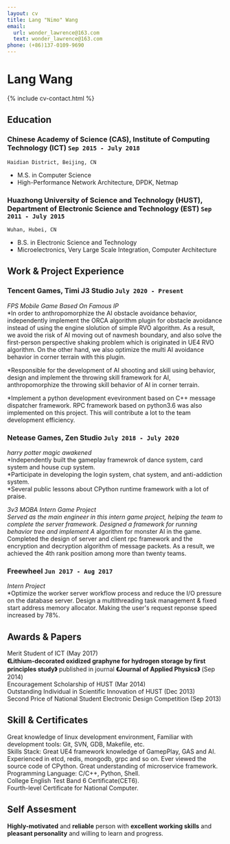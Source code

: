 ```yaml
---
layout: cv
title: Lang "Nimo" Wang
email:
  url: wonder_lawrence@163.com
  text: wonder_lawrence@163.com
phone: (+86)137-0109-9690
---
```


# Lang **Wang**

<!--
include contact information from the front matter
Supported arguments:
    - homepage: url, text
    - phone
    - email
-->

{% include cv-contact.html %}

## Education

### **Chinese Academy of Science (CAS), Institute of Computing Technology (ICT)** `Sep 2015 - July 2018`

```
Haidian District, Beijing, CN
```

- M.S. in Computer Science
- High-Performance Network Architecture, DPDK, Netmap

### **Huazhong University of Science and Technology (HUST), Department of Electronic Science and Technology (EST)** `Sep 2011 - July 2015`

```
Wuhan, Hubei, CN
```

- B.S. in Electronic Science and Technology
- Microelectronics, Very Large Scale Integration, Computer Architecture

## Work & Project Experience

### **Tencent Games, Timi J3 Studio** `July 2020 - Present`

_FPS Mobile Game Based On Famous IP_<br>
*In order to anthropomorphize the AI obstacle avoidance behavior, independently implement the ORCA algorithm plugin for obstacle avoidance instead of using the engine slolution of simple RVO algorithm. As a result, we avoid the risk of AI moving out of navmesh boundary, and also solve the first-person perspective shaking problem which is originated in UE4 RVO algorithm. On the other hand, we also optimize the multi AI avoidance behavior in corner terrain with this plugin.<br>

*Responsible for the development of AI shooting and skill using behavior, design and implement the throwing skill framework for AI, anthropomorphize the throwing skill behavior of AI in corner terrain.<br>

*Implement a python development evevironment based on C++ message dispatcher framework. RPC framework based on python3.6 was also implemented on this project. This will contribute a lot to the team development efficiency.<br>

### **Netease Games, Zen Studio** `July 2018 - July 2020`

_harry potter magic awakened_<br>
*Independently built the gameplay framewrok of dance system, card system and house cup system.<br>
*Participate in developing the login system, chat system, and anti-addiction system.<br>
*Several public lessons about CPython runtime framework with a lot of praise.<br>

_3v3 MOBA Intern Game Project_<br>
*Served as the main engineer in this intern game project, helping the team to complete the server framework. Designed a framework for running behavior tree and implement A* algorithm for monster AI in the game. Completed the design of server and client rpc framework and the encryption and decryption algorithm of message packets. As a result, we achieved the 4th rank position among more than twenty teams.<br>

### **Freewheel** `Jun 2017 - Aug 2017`

_Intern Project_<br>
*Optimize the worker server workflow process and reduce the I/O pressure on the database server. Design a multithreading task management & fixed start address memory allocator. Making the user's request reponse speed increased by 78%.<br>


## Awards & Papers

Merit Student of ICT    (May 2017)<br>
**《Lithium-decorated oxidized graphyne for hydrogen storage by first principles study》** published in journal **《Journal of Applied Physics》**     (Sep 2014)<br>
Encouragement Scholarship of HUST    (Mar 2014)<br>
Outstanding Individual in Scientific Innovation of HUST    (Dec 2013)<br>
Second Price of National Student Electronic Design Competition    (Sep 2013)<br>


## Skill & Certificates

Great knowledge of linux development environment, Familiar with development tools: Git, SVN, GDB, Makefile, etc.<br>
Skills Stack: Great UE4 framework knowledge of GamepPlay, GAS and AI. Experienced in etcd, redis, mongodb, grpc and so on. Ever viewed the source code of CPython. Great understanding of microservice framework.<br>
Programming Language: C/C++, Python, Shell.<br>
College English Test Band 6 Certificate(CET6).<br>
Fourth-level Certificate for National Computer.<br>


## Self Assesment

**Highly-motivated** and **reliable** person with **excellent working skills** and **pleasant personality** and willing to learn and progress.

<!-- ### Footer

Last updated: May 2022 -->
